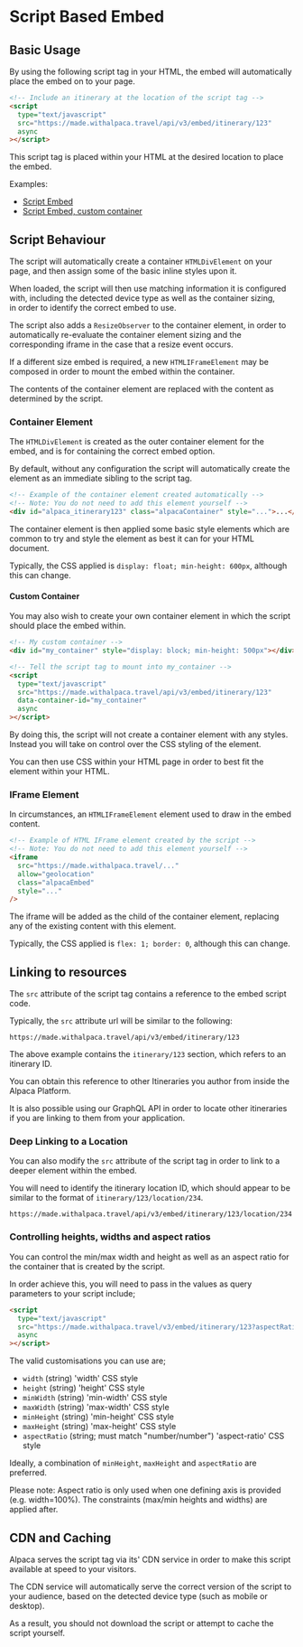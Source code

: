 [//]: # "Title: Script Embed"
[//]: # "Weight: 3"

# Script Based Embed

## Basic Usage

By using the following script tag in your HTML, the embed will automatically
place the embed on to your page.

```html
<!-- Include an itinerary at the location of the script tag -->
<script
  type="text/javascript"
  src="https://made.withalpaca.travel/api/v3/embed/itinerary/123"
  async
></script>
```

This script tag is placed within your HTML at the desired location to place the
embed.

Examples:

- [Script Embed](https://alpacatravel.github.io/embed-docs/examples/script%20embed/)
- [Script Embed, custom container](https://alpacatravel.github.io/embed-docs/examples/script%20embed%20with%20custom%20container/)

## Script Behaviour

The script will automatically create a container `HTMLDivElement` on your page,
and then assign some of the basic inline styles upon it.

When loaded, the script will then use matching information it is configured
with, including the detected device type as well as the container sizing,\
in order to identify the correct embed to use.

The script also adds a `ResizeObserver` to the container element, in order to
automatically re-evaluate the container element sizing and the corresponding
iframe in the case that a resize event occurs.

If a different size embed is required, a new `HTMLIFrameElement` may be composed
in order to mount the embed within the container.

The contents of the container element are replaced with the content as
determined by the script.

### Container Element

The `HTMLDivElement` is created as the outer container element for the embed,
and is for containing the correct embed option.

By default, without any configuration the script will automatically create the
element as an immediate sibling to the script tag.

```html
<!-- Example of the container element created automatically -->
<!-- Note: You do not need to add this element yourself -->
<div id="alpaca_itinerary123" class="alpacaContainer" style="...">...</div>
```

The container element is then applied some basic style elements which are common
to try and style the element as best it can for your HTML document.

Typically, the CSS applied is `display: float; min-height: 600px`, although this
can change.

#### Custom Container

You may also wish to create your own container element in which the script
should place the embed within.

```html
<!-- My custom container -->
<div id="my_container" style="display: block; min-height: 500px"></div>

<!-- Tell the script tag to mount into my_container -->
<script
  type="text/javascript"
  src="https://made.withalpaca.travel/api/v3/embed/itinerary/123"
  data-container-id="my_container"
  async
></script>
```

By doing this, the script will not create a container element with any styles.
Instead you will take on control over the CSS styling of the element.

You can then use CSS within your HTML page in order to best fit the element
within your HTML.

### IFrame Element

In circumstances, an `HTMLIFrameElement` element used to draw in the embed
content.

```html
<!-- Example of HTML IFrame element created by the script -->
<!-- Note: You do not need to add this element yourself -->
<iframe
  src="https://made.withalpaca.travel/..."
  allow="geolocation"
  class="alpacaEmbed"
  style="..."
/>
```

The iframe will be added as the child of the container element, replacing any of
the existing content with this element.

Typically, the CSS applied is `flex: 1; border: 0`, although this can change.

## Linking to resources

The `src` attribute of the script tag contains a reference to the embed script
code.

Typically, the `src` attribute url will be similar to the following:

```
https://made.withalpaca.travel/api/v3/embed/itinerary/123
```

The above example contains the `itinerary/123` section, which refers to an
itinerary ID.

You can obtain this reference to other Itineraries you author from inside the
Alpaca Platform.

It is also possible using our GraphQL API in order to locate other itineraries
if you are linking to them from your application.

### Deep Linking to a Location

You can also modify the `src` attribute of the script tag in order to link to a
deeper element within the embed.

You will need to identify the itinerary location ID, which should appear to be
similar to the format of `itinerary/123/location/234`.

```
https://made.withalpaca.travel/api/v3/embed/itinerary/123/location/234
```

### Controlling heights, widths and aspect ratios

You can control the min/max width and height as well as an aspect ratio for the
container that is created by the script.

In order achieve this, you will need to pass in the values as query parameters
to your script include;

```html
<script
  type="text/javascript"
  src="https://made.withalpaca.travel/v3/embed/itinerary/123?aspectRatio=4/3&minHeight=600&maxHeight=800"
  async
></script>
```

The valid customisations you can use are;

- `width` (string) 'width' CSS style
- `height` (string) 'height' CSS style
- `minWidth` (string) 'min-width' CSS style
- `maxWidth` (string) 'max-width' CSS style
- `minHeight` (string) 'min-height' CSS style
- `maxHeight` (string) 'max-height' CSS style
- `aspectRatio` (string; must match "number/number") 'aspect-ratio' CSS style

Ideally, a combination of `minHeight`, `maxHeight` and `aspectRatio` are
preferred.

Please note: Aspect ratio is only used when one defining axis is provided (e.g.
width=100%). The constraints (max/min heights and widths) are applied after.

## CDN and Caching

Alpaca serves the script tag via its' CDN service in order to make this script
available at speed to your visitors.

The CDN service will automatically serve the correct version of the script to
your audience, based on the detected device type (such as mobile or desktop).

As a result, you should not download the script or attempt to cache the script
yourself.

